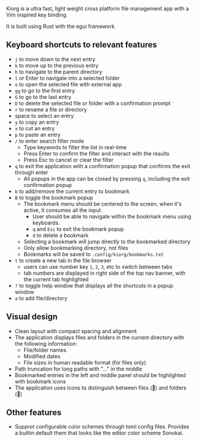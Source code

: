 Kiorg is a ultra fast, light weight cross platform file management app with a Vim inspired key binding.

It is built using Rust with the egui framework.

## Keyboard shortcuts to relevant features
* `j` to move down to the next entry
* `k` to move up to the previous entry
* `h` to navigate to the parent directory
* `l` or Enter to navigate into a selected folder
* `o` to open the selected file with external app
* `gg` to go to the first entry
* `G` to go to the last entry
* `D` to delete the selected file or folder with a confirmation prompt
* `r` to rename a file or directory
* space to select an entry
* `y` to copy an entry
* `x` to cut an entry
* `p` to paste an entry
* `/` to enter search filter mode
  - Type keywords to filter the list in real-time
  - Press Enter to confirm the filter and interact with the results
  - Press Esc to cancel or clear the filter
* `q` to exit the application with a confirmation popup that confirms the exit through enter
  - All popups in the app can be closed by pressing `q`, including the exit confirmation popup
* `b` to add/remove the current entry to bookmark
* `B` to toggle the bookmark popup
  - The bookmark menu should be centered to the screen, when it's active, it consumes all the input.
    * User should be able to navigate within the bookmark menu using keyboards.
    * `q` and `Esc` to exit the bookmark popup
    * `d` to delete a bookmark
  - Selecting a bookmark will jump directly to the bookmarked directory
  - Only allow bookmarking directory, not files
  - Bookmarks will be saved to `.config/kiorg/bookmarks.txt`
* `t` to create a new tab in the file browser
  - users can use number key `1`, `2`, `3`, etc to switch between tabs
  - tab numbers are displayed in right side of the top nav banner, with the current tab highlighted
* `?` to toggle help window that displays all the shortcuts in a popup window
* `a` to add file/directory

## Visual design

* Clean layout with compact spacing and alignment
* The application displays files and folders in the current directory with the following information:
  * File/folder names
  * Modified dates
  * File sizes in human readable format (for files only)
* Path truncation for long paths with "..." in the middle
* Bookmarked entries in the left and middle panel should be highlighted with bookmark icons
* The application uses icons to distinguish between files (📄) and folders (📁)

## Other features

* Supprot configurable color schemes through toml config files. Provides a builtin default them that looks like the editor color scheme Sonokai.